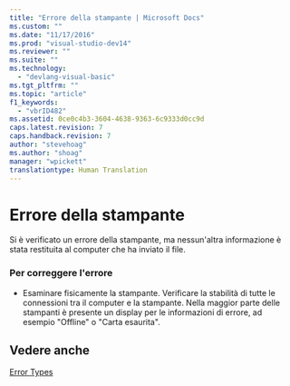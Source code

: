 ```yaml
---
title: "Errore della stampante | Microsoft Docs"
ms.custom: ""
ms.date: "11/17/2016"
ms.prod: "visual-studio-dev14"
ms.reviewer: ""
ms.suite: ""
ms.technology: 
  - "devlang-visual-basic"
ms.tgt_pltfrm: ""
ms.topic: "article"
f1_keywords: 
  - "vbrID482"
ms.assetid: 0ce0c4b3-3604-4638-9363-6c9333d0cc9d
caps.latest.revision: 7
caps.handback.revision: 7
author: "stevehoag"
ms.author: "shoag"
manager: "wpickett"
translationtype: Human Translation
---
```

# Errore della stampante
Si è verificato un errore della stampante, ma nessun'altra informazione è stata restituita al computer che ha inviato il file.  
  
### Per correggere l'errore  
  
-   Esaminare fisicamente la stampante. Verificare la stabilità di tutte le connessioni tra il computer e la stampante. Nella maggior parte delle stampanti è presente un display per le informazioni di errore, ad esempio "Offline" o "Carta esaurita".  
  
## Vedere anche  
 [Error Types](../../visual-basic/programming-guide/language-features/error-types.md)